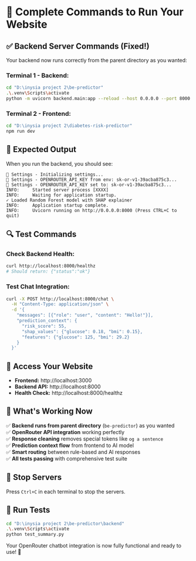 # 🚀 Complete Commands to Run Your Website

## ✅ **Backend Server Commands (Fixed!)**

Your backend now runs correctly from the parent directory as you wanted:

### **Terminal 1 - Backend:**
```bash
cd "D:\inysia project 2\be-predictor"
.\.venv\Scripts\activate
python -m uvicorn backend.main:app --reload --host 0.0.0.0 --port 8000
```

### **Terminal 2 - Frontend:**
```bash
cd "D:\inysia project 2\diabetes-risk-predictor"
npm run dev
```

## 🎯 **Expected Output**

When you run the backend, you should see:
```
🔧 Settings - Initializing settings...
🔧 Settings - OPENROUTER_API_KEY from env: sk-or-v1-39acba875c3...
🔧 Settings - OPENROUTER_API_KEY set to: sk-or-v1-39acba875c3...
INFO:     Started server process [XXXX]
INFO:     Waiting for application startup.
✓ Loaded Random Forest model with SHAP explainer
INFO:     Application startup complete.
INFO:     Uvicorn running on http://0.0.0.0:8000 (Press CTRL+C to quit)
```

## 🔍 **Test Commands**

### **Check Backend Health:**
```bash
curl http://localhost:8000/healthz
# Should return: {"status":"ok"}
```

### **Test Chat Integration:**
```bash
curl -X POST http://localhost:8000/chat \
  -H "Content-Type: application/json" \
  -d '{
    "messages": [{"role": "user", "content": "Hello!"}],
    "prediction_context": {
      "risk_score": 55,
      "shap_values": {"glucose": 0.18, "bmi": 0.15},
      "features": {"glucose": 125, "bmi": 29.2}
    }
  }'
```

## 📱 **Access Your Website**

- **Frontend:** http://localhost:3000
- **Backend API:** http://localhost:8000
- **Health Check:** http://localhost:8000/healthz

## 🎉 **What's Working Now**

✅ **Backend runs from parent directory** (`be-predictor`) as you wanted  
✅ **OpenRouter API integration** working perfectly  
✅ **Response cleaning** removes special tokens like `og a sentence`  
✅ **Prediction context flow** from frontend to AI model  
✅ **Smart routing** between rule-based and AI responses  
✅ **All tests passing** with comprehensive test suite  

## 🛑 **Stop Servers**

Press `Ctrl+C` in each terminal to stop the servers.

## 🧪 **Run Tests**

```bash
cd "D:\inysia project 2\be-predictor\backend"
.\.venv\Scripts\activate
python test_summary.py
```

Your OpenRouter chatbot integration is now fully functional and ready to use! 🚀
